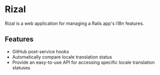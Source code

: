 Rizal
=====

Rizal is a web application for managing a Rails app's i18n features.

Features
--------

* GitHub post-service hooks
* Automatically compare locale translation status
* Provide an easy-to-use API for accessing specific locale translation statuses
